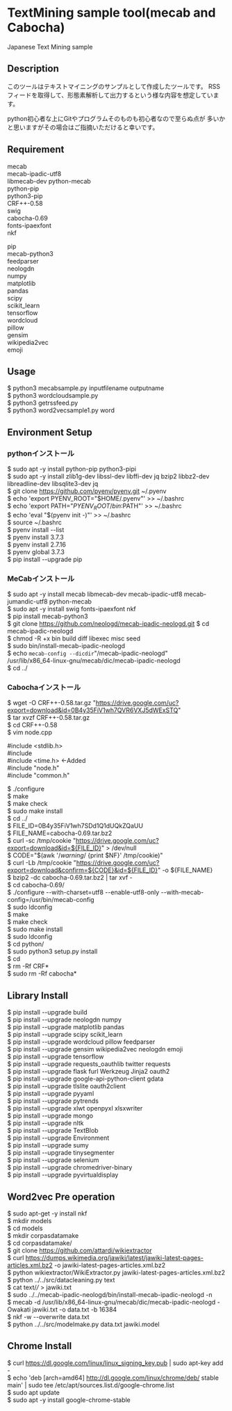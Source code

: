 TextMining sample tool(mecab and Cabocha)
====

Japanese Text Mining sample

## Description
このツールはテキストマイニングのサンプルとして作成したツールです。
RSSフィードを取得して、形態素解析して出力するという様な内容を想定しています。

python初心者な上にGitやプログラムそのものも初心者なので至らぬ点が
多いかと思いますがその場合はご指摘いただけると幸いです。

## Requirement
mecab  
mecab-ipadic-utf8  
libmecab-dev python-mecab  
python-pip   
python3-pip  
CRF++-0.58  
swig  
cabocha-0.69  
fonts-ipaexfont  
nkf

pip  
mecab-python3  
feedparser  
neologdn  
numpy  
matplotlib  
pandas  
scipy  
scikit_learn  
tensorflow  
wordcloud  
pillow  
gensim  
wikipedia2vec  
emoji  


## Usage
$ python3 mecabsample.py inputfilename outputname  
$ python3 wordcloudsample.py   
$ python3 getrssfeed.py  
$ python3 word2vecsample1.py word

## Environment Setup
### pythonインストール
$ sudo apt -y install python-pip python3-pipi  
$ sudo apt -y install zlib1g-dev libssl-dev libffi-dev jq bzip2 libbz2-dev libreadline-dev libsqlite3-dev jq  
$ git clone https://github.com/pyenv/pyenv.git ~/.pyenv  
$ echo 'export PYENV_ROOT="$HOME/.pyenv"' >> ~/.bashrc  
$ echo 'export PATH="$PYENV_ROOT/bin:$PATH"' >> ~/.bashrc  
$ echo 'eval "$(pyenv init -)"' >> ~/.bashrc  
$ source ~/.bashrc  
$ pyenv install --list  
$ pyenv install 3.7.3  
$ pyenv install 2.7.16  
$ pyenv global 3.7.3   
$ pip install --upgrade pip  

### MeCabインストール
$ sudo apt -y install mecab libmecab-dev mecab-ipadic-utf8 mecab-jumandic-utf8 python-mecab  
$ sudo apt -y install swig fonts-ipaexfont nkf  
$ pip install mecab-python3  
$ git clone https://github.com/neologd/mecab-ipadic-neologd.git
$ cd mecab-ipadic-neologd  
$ chmod -R +x bin build diff libexec misc seed   
$ sudo bin/install-mecab-ipadic-neologd  
$ echo `mecab-config --dicdir`"/mecab-ipadic-neologd"  
/usr/lib/x86_64-linux-gnu/mecab/dic/mecab-ipadic-neologd  
$ cd ../  

### Cabochaインストール
$ wget -O CRF++-0.58.tar.gz "https://drive.google.com/uc?export=download&id=0B4y35FiV1wh7QVR6VXJ5dWExSTQ"  
$ tar xvzf CRF++-0.58.tar.gz  
$ cd CRF++-0.58  
$ vim node.cpp  
  
#include <stdlib.h>  
#include   
#include <time.h>	←Added  
#include "node.h"  
#include "common.h"  
  
$ ./configure  
$ make  
$ make check  
$ sudo make install  
$ cd ../  
$ FILE_ID=0B4y35FiV1wh7SDd1Q1dUQkZQaUU  
$ FILE_NAME=cabocha-0.69.tar.bz2  
$ curl -sc /tmp/cookie "https://drive.google.com/uc?export=download&id=${FILE_ID}" > /dev/null  
$ CODE="$(awk '/_warning_/ {print $NF}' /tmp/cookie)"    
$ curl -Lb /tmp/cookie "https://drive.google.com/uc?export=download&confirm=${CODE}&id=${FILE_ID}" -o ${FILE_NAME}  
$ bzip2 -dc cabocha-0.69.tar.bz2 | tar xvf -  
$ cd cabocha-0.69/  
$ ./configure --with-charset=utf8 --enable-utf8-only --with-mecab-config=/usr/bin/mecab-config  
$ sudo ldconfig  
$ make  
$ make check  
$ sudo make install  
$ sudo ldconfig  
$ cd python/  
$ sudo python3 setup.py install  
$ cd  
$ rm -Rf CRF*  
$ sudo rm -Rf cabocha*  

## Library Install
$ pip install --upgrade build  
$ pip install --upgrade neologdn numpy  
$ pip install --upgrade matplotlib pandas  
$ pip install --upgrade scipy scikit_learn   
$ pip install --upgrade wordcloud pillow feedparser  
$ pip install --upgrade gensim wikipedia2vec neologdn emoji  
$ pip install --upgrade tensorflow  
$ pip install --upgrade requests_oauthlib twitter requests  
$ pip install --upgrade flask furl Werkzeug Jinja2 oauth2  
$ pip install --upgrade google-api-python-client gdata  
$ pip install --upgrade tlslite oauth2client  
$ pip install --upgrade pyyaml   
$ pip install --upgrade pytrends  
$ pip install --upgrade xlwt openpyxl xlsxwriter   
$ pip install --upgrade mongo   
$ pip install --upgrade nltk     
$ pip install --upgrade TextBlob   
$ pip install --upgrade Environment    
$ pip install --upgrade sumy    
$ pip install --upgrade tinysegmenter      
$ pip install --upgrade selenium      
$ pip install --upgrade chromedriver-binary      
$ pip install --upgrade pyvirtualdisplay      



## Word2vec Pre operation  
$ sudo apt-get -y install nkf   
$ mkdir models   
$ cd models   
$ mkdir corpasdatamake   
$ cd corpasdatamake/   
$ git clone https://github.com/attardi/wikiextractor   
$ curl https://dumps.wikimedia.org/jawiki/latest/jawiki-latest-pages-articles.xml.bz2 -o jawiki-latest-pages-articles.xml.bz2   
$ python wikiextractor/WikiExtractor.py jawiki-latest-pages-articles.xml.bz2   
$ python ../../src/datacleaning.py text  
$ cat text/*/* > jawiki.txt   
$ sudo ../../mecab-ipadic-neologd/bin/install-mecab-ipadic-neologd -n  
$ mecab -d /usr/lib/x86_64-linux-gnu/mecab/dic/mecab-ipadic-neologd -Owakati jawiki.txt -o data.txt -b 16384   
$ nkf -w --overwrite data.txt   
$ python ../../src/modelmake.py data.txt jawiki.model    
 
## Chrome Install   
$ curl https://dl.google.com/linux/linux_signing_key.pub | sudo apt-key add -    
$ echo 'deb [arch=amd64] http://dl.google.com/linux/chrome/deb/ stable main' | sudo tee /etc/apt/sources.list.d/google-chrome.list    
$ sudo apt update    
$ sudo apt -y install google-chrome-stable    

